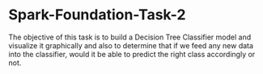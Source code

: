 # Spark-Foundation-Task-2


The objective of this task is to build a Decision Tree Classifier model and visualize it graphically and also to determine that if we feed any new data into the classifier, would it be able to predict the right class accordingly or not.
